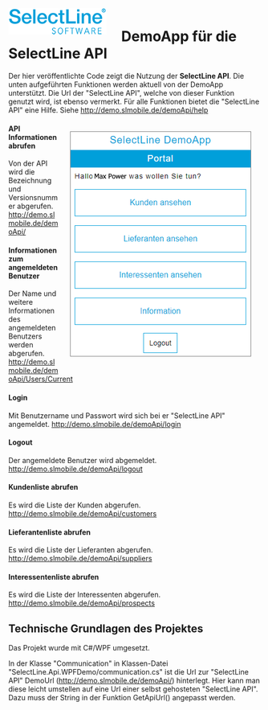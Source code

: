 <img align="left" src="sllogo.png" style="margin-right:30px;">

# DemoApp für die SelectLine API
Der hier veröffentlichte Code zeigt die Nutzung der **SelectLine API**. Die unten aufgeführten Funktionen werden aktuell von der DemoApp unterstützt. Die Url der "SelectLine API", welche von dieser Funktion  genutzt wird, ist ebenso vermerkt. Für alle Funktionen bietet die "SelectLine API" eine Hilfe. Siehe <http://demo.slmobile.de/demoApi/help>

<img align="right" src="demoapp.png" style="margin:20px">

#### API Informationen abrufen 
Von der API wird die Bezeichnung und Versionsnummer abgerufen.
<http://demo.slmobile.de/demoApi/>
#### Informationen zum angemeldeten Benutzer 
Der Name und weitere Informationen des angemeldeten Benutzers werden abgerufen.
<http://demo.slmobile.de/demoApi/Users/Current>
#### Login
Mit Benutzername und Passwort wird sich bei er "SelectLine API" angemeldet.
<http://demo.slmobile.de/demoApi/login>
#### Logout 
Der angemeldete Benutzer wird abgemeldet.
<http://demo.slmobile.de/demoApi/logout>
#### Kundenliste abrufen
Es wird die Liste der Kunden abgerufen.
<http://demo.slmobile.de/demoApi/customers>
#### Lieferantenliste abrufen
Es wird die Liste der Lieferanten abgerufen.
<http://demo.slmobile.de/demoApi/suppliers>
#### Interessentenliste abrufen 
Es wird die Liste der Interessenten abgerufen.
<http://demo.slmobile.de/demoApi/prospects>

## Technische Grundlagen des Projektes
Das Projekt wurde mit C#/WPF umgesetzt.

In der Klasse "Communication" in Klassen-Datei "SelectLine.Api.WPFDemo/communication.cs" ist die Url zur "SelectLine API" DemoUrl (<http://demo.slmobile.de/demoApi/>) hinterlegt. Hier kann man diese leicht umstellen auf eine Url einer selbst gehosteten "SelectLine API". Dazu muss der String in der Funktion GetApiUrl() angepasst werden.

